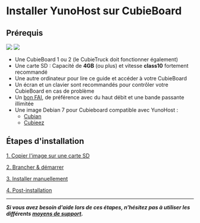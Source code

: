 # Installer YunoHost sur CubieBoard

## Prérequis

<img src="https://yunohost.org/images/cubieboard2.png">
<img src="https://yunohost.org/images/sdcard.jpg">

* Une CubieBoard 1 ou 2 (le CubieTruck doit fonctionner également)
* Une carte SD : Capacité de **4GB** (ou plus) et vitesse **class10** fortement recommandé
* Une autre ordinateur pour lire ce guide et accéder à votre CubieBoard 
* Un écran et un clavier sont recommandés pour contrôler votre CubieBoard en cas de problème
* Un [bon FAI](/isp_fr), de préférence avec du haut débit et une bande passante illimitée
* Une image Debian 7 pour Cubieboard compatible avec YunoHost :
    * [Cubian](http://cubian.org/)
    * [Cubieez](http://www.cubieforums.com/index.php?topic=442.0)

## Étapes d'installation

<a class="btn btn-lg btn-default" href="/copy_image_fr">1. Copier l'image sur une carte SD</a>

<a class="btn btn-lg btn-default" href="/plug_and_boot_fr">2. Brancher & démarrer</a>

<a class="btn btn-lg btn-default" href="/install_manually_fr">3. Installer manuellement</a>

<a class="btn btn-lg btn-default" href="/postinstall_fr">4. Post-installation</a>

---

***Si vous avez besoin d'aide lors de ces étapes, n'hésitez pas à utiliser les différents [moyens de support](/support_fr).***
